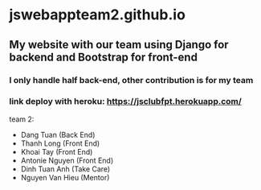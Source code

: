 # jswebappteam2.github.io

## My website with our team using Django for backend and Bootstrap for front-end

### I only handle half back-end, other contribution is for my team

### link deploy with heroku: https://jsclubfpt.herokuapp.com/ 

team 2:
- Dang Tuan (Back End)
- Thanh Long (Front End)
- Khoai Tay (Front End)
- Antonie Nguyen (Front End)
- Dinh Tuan Anh (Take Care)
- Nguyen Van Hieu (Mentor)
